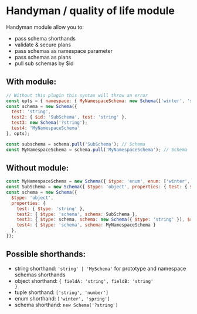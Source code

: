 # Handyman / quality of life module

Handyman module allow you to:

- pass schema shorthands
- validate & secure plans
- pass schemas as namespace parameter
- pass schemas as plans
- pull sub schemas by $id

## With module:

```js
// Without this plugin this syntax will throw an error
const opts = { namespace: { MyNamespaceSchema: new Schema(['winter', 'spring'])}};
const schema = new Schema({
  test: 'string',
  test2: { $id: 'SubSchema', test: 'string' },
  test3: new Schema('?string');
  test4: 'MyNamespaceSchema'
}, opts);

const subschema = schema.pull('SubSchema'); // Schema
const MyNamespaceSchema = schema.pull('MyNamespaceSchema'); // Schema
```

## Without module:

```js
const MyNamespaceSchema = new Schema({ $type: 'enum', enum: ['winter', 'spring'] });
const SubSchema = new Schema({ $type: 'object', properties: { test: { $type: 'string' } } });
const schema = new Schema({
  $type: 'object',
  properties: {
    test: { $type: 'string' },
    test2: { $type: 'schema', schema: SubSchema },
    test3: { $type: schema, schema: new Schema({ $type: 'string' }), $required: false };
    test4: { $type: 'schema', schema: MyNamespaceSchema }
  },
});

```

## Possible shorthands:

- string shorthand: <code>'string' | 'MySchema'</code> for prototype and namespace schemas
  shorthands
- object shorthand: <code>{ fieldA: 'string', fieldB: 'string' }</code>
- tuple shorthand: <code>['string', 'number']</code>
- enum shorthand: <code>['winter', 'spring']</code>
- schema shorthand: <code>new Schema('?string')</code>

